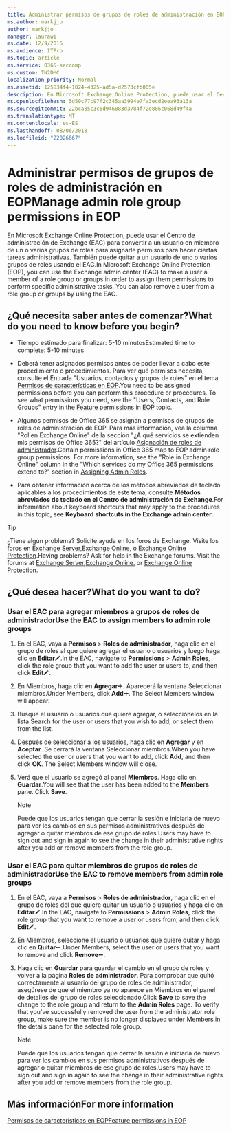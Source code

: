 ```yaml
---
title: Administrar permisos de grupos de roles de administración en EOP
ms.author: markjjo
author: markjjo
manager: laurawi
ms.date: 12/9/2016
ms.audience: ITPro
ms.topic: article
ms.service: O365-seccomp
ms.custom: TN2DMC
localization_priority: Normal
ms.assetid: 125834f4-1024-4325-ad5a-d2573cfb005e
description: En Microsoft Exchange Online Protection, puede usar el Centro de administración de Exchange (EAC) para convertir a un usuario en miembro de un o varios grupos de roles para asignarle permisos para hacer ciertas tareas administrativas. También puede quitar a un usuario de uno o varios grupos de roles usando el EAC.
ms.openlocfilehash: 5d50c77c97f2c345aa3994e7fa3ecd2eea93a13a
ms.sourcegitcommit: 22bca85c3c6d946083d3784f72e886c068d49f4a
ms.translationtype: MT
ms.contentlocale: es-ES
ms.lasthandoff: 08/06/2018
ms.locfileid: "22026667"
---
```

# <a name="manage-admin-role-group-permissions-in-eop"></a><span data-ttu-id="686b5-104">Administrar permisos de grupos de roles de administración en EOP</span><span class="sxs-lookup"><span data-stu-id="686b5-104">Manage admin role group permissions in EOP</span></span>
  
<span data-ttu-id="686b5-p102">En Microsoft Exchange Online Protection, puede usar el Centro de administración de Exchange (EAC) para convertir a un usuario en miembro de un o varios grupos de roles para asignarle permisos para hacer ciertas tareas administrativas. También puede quitar a un usuario de uno o varios grupos de roles usando el EAC.</span><span class="sxs-lookup"><span data-stu-id="686b5-p102">In Microsoft Exchange Online Protection (EOP), you can use the Exchange admin center (EAC) to make a user a member of a role group or groups in order to assign them permissions to perform specific administrative tasks. You can also remove a user from a role group or groups by using the EAC.</span></span>
  
## <a name="what-do-you-need-to-know-before-you-begin"></a><span data-ttu-id="686b5-107">¿Qué necesita saber antes de comenzar?</span><span class="sxs-lookup"><span data-stu-id="686b5-107">What do you need to know before you begin?</span></span>

- <span data-ttu-id="686b5-108">Tiempo estimado para finalizar: 5-10 minutos</span><span class="sxs-lookup"><span data-stu-id="686b5-108">Estimated time to complete: 5-10 minutes</span></span>
    
- <span data-ttu-id="686b5-p103">Deberá tener asignados permisos antes de poder llevar a cabo este procedimiento o procedimientos. Para ver qué permisos necesita, consulte el Entrada "Usuarios, contactos y grupos de roles" en el tema [Permisos de características en EOP](feature-permissions-in-eop.md).</span><span class="sxs-lookup"><span data-stu-id="686b5-p103">You need to be assigned permissions before you can perform this procedure or procedures. To see what permissions you need, see the "Users, Contacts, and Role Groups" entry in the [Feature permissions in EOP](feature-permissions-in-eop.md) topic.</span></span> 
    
- <span data-ttu-id="686b5-p104">Algunos permisos de Office 365 se asignan a permisos de grupos de roles de administración de EOP. Para más información, vea la columna "Rol en Exchange Online" de la sección "¿A qué servicios se extienden mis permisos de Office 365?" del artículo [Asignación de roles de administrador](https://go.microsoft.com/fwlink/p/?LinkId=286708).</span><span class="sxs-lookup"><span data-stu-id="686b5-p104">Certain permissions in Office 365 map to EOP admin role group permissions. For more information, see the "Role in Exchange Online" column in the "Which services do my Office 365 permissions extend to?" section in [Assigning Admin Roles](https://go.microsoft.com/fwlink/p/?LinkId=286708).</span></span>
    
- <span data-ttu-id="686b5-114">Para obtener información acerca de los métodos abreviados de teclado aplicables a los procedimientos de este tema, consulte **Métodos abreviados de teclado en el Centro de administración de Exchange**.</span><span class="sxs-lookup"><span data-stu-id="686b5-114">For information about keyboard shortcuts that may apply to the procedures in this topic, see **Keyboard shortcuts in the Exchange admin center**.</span></span>
    
> [!TIP]
> <span data-ttu-id="686b5-p105">¿Tiene algún problema? Solicite ayuda en los foros de Exchange. Visite los foros en [Exchange Server](https://go.microsoft.com/fwlink/p/?linkId=60612),[Exchange Online](https://go.microsoft.com/fwlink/p/?linkId=267542), o [Exchange Online Protection](https://go.microsoft.com/fwlink/p/?linkId=285351).</span><span class="sxs-lookup"><span data-stu-id="686b5-p105">Having problems? Ask for help in the Exchange forums. Visit the forums at [Exchange Server](https://go.microsoft.com/fwlink/p/?linkId=60612),[Exchange Online](https://go.microsoft.com/fwlink/p/?linkId=267542), or [Exchange Online Protection](https://go.microsoft.com/fwlink/p/?linkId=285351).</span></span> 
  
## <a name="what-do-you-want-to-do"></a><span data-ttu-id="686b5-118">¿Qué desea hacer?</span><span class="sxs-lookup"><span data-stu-id="686b5-118">What do you want to do?</span></span>

### <a name="use-the-eac-to-assign-members-to-admin-role-groups"></a><span data-ttu-id="686b5-119">Usar el EAC para agregar miembros a grupos de roles de administrador</span><span class="sxs-lookup"><span data-stu-id="686b5-119">Use the EAC to assign members to admin role groups</span></span>

1. <span data-ttu-id="686b5-120">En el EAC, vaya a **Permisos** \> **Roles de administrador**, haga clic en el grupo de roles al que quiere agregar el usuario o usuarios y luego haga clic en **Editar**![Icono Editar](../media/ITPro-EAC-EditIcon.png).</span><span class="sxs-lookup"><span data-stu-id="686b5-120">In the EAC, navigate to **Permissions** \> **Admin Roles**, click the role group that you want to add the user or users to, and then click **Edit**![Edit icon](../media/ITPro-EAC-EditIcon.png).</span></span>
    
2. <span data-ttu-id="686b5-p106">En Miembros, haga clic en **Agregar**![Agregar icono](../media/ITPro-EAC-AddIcon.png). Aparecerá la ventana Seleccionar miembros.</span><span class="sxs-lookup"><span data-stu-id="686b5-p106">Under Members, click **Add**![Add Icon](../media/ITPro-EAC-AddIcon.png). The Select Members window will appear.</span></span>
    
3. <span data-ttu-id="686b5-123">Busque el usuario o usuarios que quiere agregar, o selecciónelos en la lista.</span><span class="sxs-lookup"><span data-stu-id="686b5-123">Search for the user or users that you wish to add, or select them from the list.</span></span>
    
4. <span data-ttu-id="686b5-p107">Después de seleccionar a los usuarios, haga clic en **Agregar** y en **Aceptar**. Se cerrará la ventana Seleccionar miembros.</span><span class="sxs-lookup"><span data-stu-id="686b5-p107">When you have selected the user or users that you want to add, click **Add**, and then click **OK**. The Select Members window will close.</span></span>
    
5. <span data-ttu-id="686b5-p108">Verá que el usuario se agregó al panel **Miembros**. Haga clic en **Guardar**.</span><span class="sxs-lookup"><span data-stu-id="686b5-p108">You will see that the user has been added to the **Members** pane. Click **Save**.</span></span>
    
    > [!NOTE]
    > <span data-ttu-id="686b5-128">Puede que los usuarios tengan que cerrar la sesión e iniciarla de nuevo para ver los cambios en sus permisos administrativos después de agregar o quitar miembros de ese grupo de roles.</span><span class="sxs-lookup"><span data-stu-id="686b5-128">Users may have to sign out and sign in again to see the change in their administrative rights after you add or remove members from the role group.</span></span> 
  
### <a name="use-the-eac-to-remove-members-from-admin-role-groups"></a><span data-ttu-id="686b5-129">Usar el EAC para quitar miembros de grupos de roles de administrador</span><span class="sxs-lookup"><span data-stu-id="686b5-129">Use the EAC to remove members from admin role groups</span></span>

1. <span data-ttu-id="686b5-130">En el EAC, vaya a **Permisos** \> **Roles de administrador**, haga clic en el grupo de roles del que quiere quitar un usuario o usuarios y haga clic en **Editar**![Icono Editar](../media/ITPro-EAC-EditIcon.png).</span><span class="sxs-lookup"><span data-stu-id="686b5-130">In the EAC, navigate to **Permissions** \> **Admin Roles**, click the role group that you want to remove a user or users from, and then click **Edit**![Edit icon](../media/ITPro-EAC-EditIcon.png).</span></span>
    
2. <span data-ttu-id="686b5-131">En Miembros, seleccione el usuario o usuarios que quiere quitar y haga clic en **Quitar**![Icono de quitar](../media/ITPro-EAC-RemoveIcon.png).</span><span class="sxs-lookup"><span data-stu-id="686b5-131">Under Members, select the user or users that you want to remove and click **Remove**![Remove icon](../media/ITPro-EAC-RemoveIcon.png).</span></span>
    
3. <span data-ttu-id="686b5-p109">Haga clic en **Guardar** para guardar el cambio en el grupo de roles y volver a la página **Roles de administrador**. Para comprobar que quitó correctamente al usuario del grupo de roles de administrador, asegúrese de que el miembro ya no aparece en Miembros en el panel de detalles del grupo de roles seleccionado.</span><span class="sxs-lookup"><span data-stu-id="686b5-p109">Click **Save** to save the change to the role group and return to the **Admin Roles** page. To verify that you've successfully removed the user from the administrator role group, make sure the member is no longer displayed under Members in the details pane for the selected role group.</span></span> 
    
    > [!NOTE]
    > <span data-ttu-id="686b5-134">Puede que los usuarios tengan que cerrar la sesión e iniciarla de nuevo para ver los cambios en sus permisos administrativos después de agregar o quitar miembros de ese grupo de roles.</span><span class="sxs-lookup"><span data-stu-id="686b5-134">Users may have to sign out and sign in again to see the change in their administrative rights after you add or remove members from the role group.</span></span> 
  
## <a name="for-more-information"></a><span data-ttu-id="686b5-135">Más información</span><span class="sxs-lookup"><span data-stu-id="686b5-135">For more information</span></span>

[<span data-ttu-id="686b5-136">Permisos de características en EOP</span><span class="sxs-lookup"><span data-stu-id="686b5-136">Feature permissions in EOP</span></span>](feature-permissions-in-eop.md)
  

